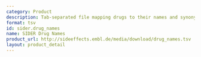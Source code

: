 ```yaml
---
category: Product
description: Tab-separated file mapping drugs to their names and synonyms.
format: tsv
id: sider.drug_names
name: SIDER Drug Names
product_url: http://sideeffects.embl.de/media/download/drug_names.tsv
layout: product_detail
---
```

